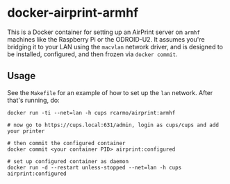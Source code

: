 # docker-airprint-armhf

This is a Docker container for setting up an AirPrint server on `armhf` machines like the Raspberry Pi or the ODROID-U2. It assumes you're bridging it to your LAN using the `macvlan` network driver, and is designed to be installed, configured, and then frozen via `docker commit`.

## Usage

See the `Makefile` for an example of how to set up the `lan` network. After that's running, do:

	docker run -ti --net=lan -h cups rcarmo/airprint:armhf
	
	# now go to https://cups.local:631/admin, login as cups/cups and add your printer
	
	# then commit the configured container
	docker commit <your container PID> airprint:configured
	
	# set up configured container as daemon
	docker run -d --restart unless-stopped --net=lan -h cups airprint:configured

